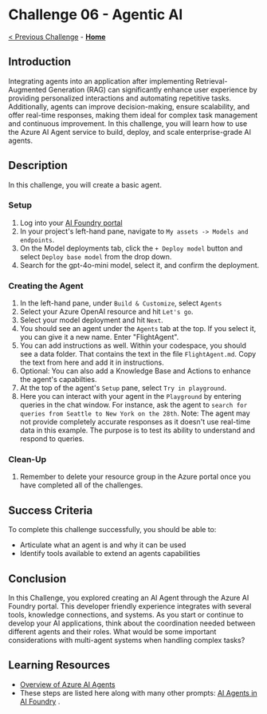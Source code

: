 # Challenge 06 - Agentic AI

[< Previous Challenge](./Challenge-05.md) - **[Home](../README.md)**

## Introduction

Integrating agents into an application after implementing Retrieval-Augmented Generation (RAG) can significantly enhance user experience by providing personalized interactions and automating repetitive tasks. Additionally, agents can improve decision-making, ensure scalability, and offer real-time responses, making them ideal for complex task management and continuous improvement. In this challenge, you will learn how to use the Azure AI Agent service to build, deploy, and scale enterprise-grade AI agents.

## Description

In this challenge, you will create a basic agent. 

### Setup

1. Log into your [AI Foundry portal](ai.azure.com)
2. In your project's left-hand pane, navigate to `My assets -> Models and endpoints`.
3. On the Model deployments tab, click the `+ Deploy model` button and select `Deploy base model` from the drop down.
4. Search for the gpt-4o-mini model, select it, and confirm the deployment.

### Creating the Agent 
1. In the left-hand pane, under `Build & Customize`, select `Agents`
2. Select your Azure OpenAI resource and hit `Let's go`.
3. Select your model deployment and hit `Next`.
4. You should see an agent under the `Agents` tab at the top. If you select it, you can give it a new name. Enter "FlightAgent".
5. You can add instructions as well. Within your codespace, you should see a data folder. That contains the text in the file `FlightAgent.md`. Copy the text from here and add it in instructions.
6. Optional: You can also add a Knowledge Base and Actions to enhance the agent's capabilties.
7. At the top of the agent's `Setup` pane, select `Try in playground`.
8. Here you can interact with your agent in the `Playground` by entering queries in the chat window. For instance, ask the agent to `search for queries from Seattle to New York on the 28th`. Note: The agent may not provide completely accurate responses as it doesn't use real-time data in this example. The purpose is to test its ability to understand and respond to queries.

### Clean-Up
1. Remember to delete your resource group in the Azure portal once you have completed all of the challenges. 


## Success Criteria

To complete this challenge successfully, you should be able to:
- Articulate what an agent is and why it can be used
- Identify tools available to extend an agents capabilities

## Conclusion 
In this Challenge, you explored creating an AI Agent through the Azure AI Foundry portal. This developer friendly experience integrates with several tools, knowledge connections, and systems. As you start or continue to develop your AI applications, think about the coordination needed between different agents and their roles. What would be some important considerations with multi-agent systems when handling complex tasks?

## Learning Resources

- [Overview of Azure AI Agents](https://learn.microsoft.com/en-us/azure/ai-services/agents/?view=azure-python-preview)
- These steps are listed here along with many other prompts: [AI Agents in AI Foundry](https://techcommunity.microsoft.com/blog/educatordeveloperblog/step-by-step-tutorial-building-an-ai-agent-using-azure-ai-foundry/4386122) . 


  
